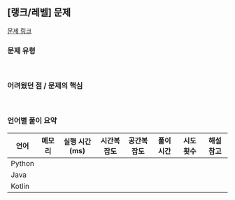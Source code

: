 ## [랭크/레벨] 문제

[문제 링크]()

### 문제 유형



<br>

### 어려웠던 점 / 문제의 핵심



<br>

### 언어별 풀이 요약

| 언어   | 메모리 | 실행 시간(ms) | 시간복잡도 | 공간복잡도 | 풀이 시간 | 시도 횟수 | 해설 참고 |
| ------ | ------ | ------------- | ---------- | ---------- | --------- | --------- | --------- |
| Python |        |               |            |            |           |           |           |
| Java   |        |               |            |            |           |           |           |
| Kotlin |        |               |            |            |           |           |           |



